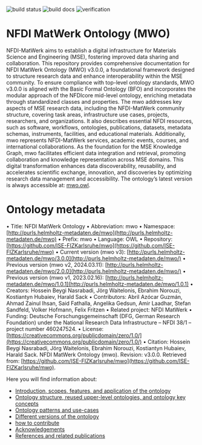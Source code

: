 ![build status](https://github.com/ISE-FIZKarlsruhe/nfdicore/actions/workflows/qc.yml/badge.svg)
![build docs](https://github.com/ISE-FIZKarlsruhe/nfdicore/actions/workflows/update-docs.yml/badge.svg)
![verification](https://github.com/ISE-FIZKarlsruhe/nfdicore/actions/workflows/verification.yml/badge.svg)

# NFDI MatWerk Ontology (MWO)

NFDI-MatWerk aims to establish a digital infrastructure for Materials Science and Engineering (MSE), fostering improved data sharing and collaboration. This repository provides comprehensive documentation for NFDI MatWerk Ontology (MWO) v3.0.0, a foundational framework designed to structure research data and enhance interoperability within the MSE community. To ensure compliance with top-level ontology standards, MWO v3.0.0 is aligned with the Basic Formal Ontology (BFO) and incorporates the modular approach of the NFDIcore mid-level ontology, enriching metadata through standardized classes and properties. The mwo addresses key aspects of MSE research data, including the NFDI-MatWerk community structure, covering task areas, infrastructure use cases, projects, researchers, and organizations. It also describes essential NFDI resources, such as software, workflows, ontologies, publications, datasets, metadata schemas, instruments, facilities, and educational materials. Additionally, mwo represents NFDI-MatWerk services, academic events, courses, and international collaborations. As the foundation for the MSE Knowledge Graph, mwo facilitates efficient data integration and retrieval, promoting collaboration and knowledge representation across MSE domains. This digital transformation enhances data discoverability, reusability, and accelerates scientific exchange, innovation, and discoveries by optimizing research data management and accessibility.
The ontology’s latest version is always accessible at: [mwo.owl](https://github.com/ISE-FIZKarlsruhe/mwo/blob/main/mwo.owl).

# Ontology metadata
•	Title: NFDI MatWerk Ontology
•	Abbreviation: mwo
•	Namespace: [http://purls.helmholtz-metadaten.de/mwo](http://purls.helmholtz-metadaten.de/mwo)
•	Prefix: mwo
•	Language: OWL
•	Repository: [https://github.com/ISE-FIZKarlsruhe/mwo](https://github.com/ISE-FIZKarlsruhe/mwo) 
•	Current version (mwo v3): [http://purls.helmholtz-metadaten.de/mwo/3.0.0](http://purls.helmholtz-metadaten.de/mwo/)
•	Previous version (mwo v2, 2024.03.11): [http://purls.helmholtz-metadaten.de/mwo/2.0.0](http://purls.helmholtz-metadaten.de/mwo/)
•	Previous version (mwo v1, 2023.02.16): [http://purls.helmholtz-metadaten.de/mwo/1.0.1](http://purls.helmholtz-metadaten.de/mwo/1.0.1)
•	Creators: Hossein Beygi Nasrabadi, Jörg Waitelonis, Ebrahim Norouzi, Kostiantyn Hubaiev, Harald Sack
•	Contributors: Abril Azócar Guzmán, Ahmad Zainul Ihsan, Said Fathalla, Angelika Gedsun, Amir Laadhar, Stefan Sandfeld, Volker Hofmann, Felix Fritzen
•	Related project: NFDI MatWerk
•	Funding: Deutsche Forschungsgemeinschaft (DFG, German Research Foundation) under the National Research Data Infrastructure – NFDI 38/1 – project number 460247524.
•	License: [https://creativecommons.org/publicdomain/zero/1.0/](https://creativecommons.org/publicdomain/zero/1.0/)
•	Citation: Hossein Beygi Nasrabadi, Jörg Waitelonis, Ebrahim Norouzi, Kostiantyn Hubaiev, Harald Sack. NFDI MatWerk Ontology (mwo). Revision: v3.0.0. Retrieved from: [https://github.com/ISE-FIZKarlsruhe/mwo](https://github.com/ISE-FIZKarlsruhe/mwo).


Here you will find information about:

- [Introduction, scopes, features, and application of the ontology](intro.md)
- [Ontology structure, reused upper-level ontologies, and ontology key concepts](ontology.md)
- [Ontology patterns and use-cases](patterns.md)
- [Different versions of the ontology](versions.md)
- [how to contribute](contributing.md)
- [Acknowledgements](acknowledgements.md)
- [References and related publications](refs.md)


